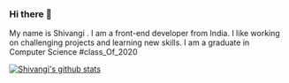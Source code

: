 ### Hi there 👋

My name is Shivangi . I am a front-end developer from India. I like working on challenging projects and learning new skills. I am a graduate in Computer Science #class_Of_2020

[![Shivangi's github stats](https://github-readme-stats.vercel.app/api?username=shivisingh28)](https://github.com/anuraghazra/github-readme-stats)
